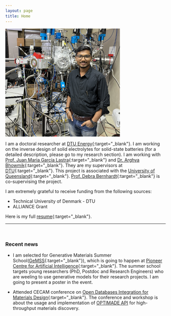 ```yaml
---
layout: page
title: Home
---
```


<p><img src="assets/fig/cpp.JPG" alt="Chiku Parida" align="middle" width="360px"></p>

I am a doctoral researcher at [DTU Energy](https://www.energy.dtu.dk/){:target="_blank"}. I am working on the inverse design of solid electrolytes for solid-state batteries (for a detailed description, please go to my research section). I am working with [Prof. Juan Maria García Lastra](https://orbit.dtu.dk/en/persons/juan-maria-garc%C3%ADa-lastra){:target="_blank"} and [Dr. Arghya Bhowmik](https://orbit.dtu.dk/en/persons/arghya-bhowmik){:target="_blank"}. They are my supervisors at [DTU](https://www.dtu.dk/){:target="_blank"}. This project is associated with the [University of Queensland](https://aibn.uq.edu.au/){:target="_blank"}. [Prof. Debra Bernhardt](https://aibn.uq.edu.au/bernhardt){:target="_blank"} is co-supervising the project.

I am extremely grateful to receive funding from the following sources:     
* Technical University of Denmark - DTU 
* ALLIANCE Grant

Here is my full [resume](assets/files/Chikuparida_dtu_energy_cv.pdf){:target="_blank"}.


---------------------------------
<br>

### Recent news


<!-- 
comment out the unecessary things
 -->
* I am selected for Generative Materials Summer School([GeMSS](https://gemss.ai/){:target="_blank"}), which is going to happen at [Pioneer Centre for Artificial Intelligence](https://www.aicentre.dk/){:target="_blank"}. The summer school targets young researchers (PhD, Postdoc and Research Engineers) who are weeling to use generative models for their research projects. I am going to present a poster in the event. 

* Attended CECAM conference on [Open Databases Integration for Materials Design](https://www.cecam.org/workshop-details/1208){:target="_blank"}. The conference and workshop is about the usage and implementation of [OPTIMADE API](https://www.optimade.org/) for high-throughput materials discovery.




